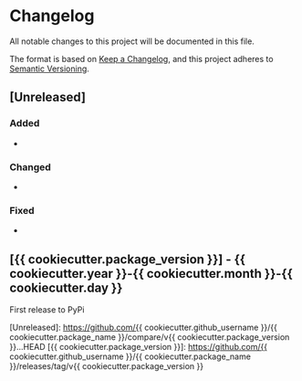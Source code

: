 # Changelog
All notable changes to this project will be documented in this file.

The format is based on [Keep a Changelog](https://keepachangelog.com/en/1.0.0/),
and this project adheres to [Semantic Versioning](https://semver.org/spec/v2.0.0.html).

## [Unreleased]

### Added

* 

### Changed

* 

### Fixed

* 

## [{{ cookiecutter.package_version }}] - {{ cookiecutter.year }}-{{ cookiecutter.month }}-{{ cookiecutter.day }}

First release to PyPi

[Unreleased]: https://github.com/{{ cookiecutter.github_username }}/{{ cookiecutter.package_name }}/compare/v{{ cookiecutter.package_version }}...HEAD
[{{ cookiecutter.package_version }}]: https://github.com/{{ cookiecutter.github_username }}/{{ cookiecutter.package_name }}/releases/tag/v{{ cookiecutter.package_version }}
